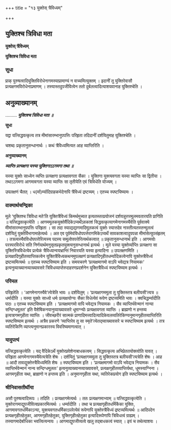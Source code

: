+++
title = "१३ युक्तेस् त्रैविध्यम्"

+++


## युक्तिश्च त्रिविधा मता

**युक्तेस् त्रैविध्यम्**

**युक्तिश्च त्रिविधा मता**

### **सुधा**

प्राक् पुरुषत्वादियुक्तिविरोधेनागमस्याप्रामाण्यं न वाच्यमित्युक्तम् । इदानीं तु युक्तिरेवासौ प्रत्यक्षगमविरोधेनाप्रमाणम् । तस्यास्तदुपजीवित्वेन ततो दुर्बलत्वादित्याशयवानाह युक्तिश्चेति ।

## **अनुव्याख्यानम्**

......... ***युक्तिश्च त्रिविधा मता ॥***

**सुधा**

यद्वा यत्सिद्धवत्कृत्य तत्र मीमांसारम्भानुपपत्तिः परिहृता तदिदानीं दर्शयितुमाह युक्तिश्चेति ।

चशब्दः प्रकृतानुसन्धानार्थः । कथं त्रैविध्यमित्यत आह व्याप्तिरिति ।

**अनुव्याख्यानम्**

***व्याप्तिः प्रत्यक्षगा यस्या युक्तिगाऽऽगमगा तथा ॥***

यस्या युक्तेः साध्येन व्यप्तिः प्रत्यक्षगा प्रत्यक्षावगता सैका । युक्तिगा युक्त्यवगता यस्या व्याप्तिः सा द्वितीया । तथाऽऽगमगा आगमावगता यस्या व्याप्तिः सा तृतीयेति एवं त्रिविधेति योज्यम् ।

उपलक्षणं चैतत् । ध(र्मा)र्म्यादिग्राहकभेदेनापि त्रैविध्यं द्रष्टव्यम् । एतच्च स्पष्टयिष्यामः ।

### **वाक्यार्थचन्द्रिका**

मूले ‘युक्तिश्च त्रिविधा मते’ति युक्तित्रैविध्यं किमर्थमुच्यत इत्यतस्तत्प्रयोजनं दर्शयन्नुत्तरमूलमवतारयति प्रागिति ॥ यत्सिद्धवत्कृत्येति । आगममूलकयुक्तेर्वैदिकेऽप्यर्थेऽवकाशं सिद्धवत्कृत्यागमेनागमस्यैवेति पूर्ववाक्ये मीमांसारम्भानुपपत्तिः परिहृता । सा तदा स्याद्यद्यागमादिमूलकत्वं युक्तेः स्यात्तदेव नास्तीत्यतस्तन्मूलत्वं दर्शयितुं युक्तेर्विभागामाहेत्यर्थः । अत एव पूर्वमेवंविधोपपत्तेरागमिकेऽप्यर्थे सावकाशत्वादुपपन्ना मीमांसेत्युपसंहृतम् । तत्रत्यस्यैवंविधोपपत्तेरित्यस्य पदस्य समूलोपपत्तेरित्यर्थकत्वात् ॥ प्रकृतानुसन्धानार्थ इति । आगमयोः परस्परविरोधे सति निर्णयार्थमनुसृतप्रकृतयुक्त्यनुसन्धानार्थ इत्यर्थः । मूले यस्या युक्तेर्व्याप्तिः प्रत्यक्षगा सा युक्तिस्त्रिविधेत्येव प्रत्येकं त्रैविध्यान्वयभ्रान्तिं निवारयति यस्या इत्यादिना ॥ उपलक्षणमिति । प्रत्यक्षादिगृहीतव्याप्तिकत्वेन युक्तित्रैविध्यकथनमुपलक्षणं प्रत्यक्षादिगृहीतधर्म्यादिकत्वेनापि युक्तेस्त्रैविध्यं द्रष्टव्यमित्यर्थः ॥ एतच्च स्पष्टयिष्याम इति । समयचरणे ‘प्रत्यक्षमागमो वाऽपि भवेद्यत्र नियामकः’ इत्यनुव्याख्यानव्याख्यावसरे त्रिविधव्याप्तेरुदाहरणप्रदर्शनेन युक्तित्रैविध्यं स्पष्टयिष्याम इत्यर्थः ।

### **परिमल**

परिहृतेति । ‘आगमेनागस्यैवे’त्येत्रेति भावः ॥ दर्शयितुम् । ‘प्रत्यक्षागममूला तु युक्तिस्तत्र बलीयसी’त्यत्र ॥ धर्मादीति । यस्या युक्तेः साध्यो धर्मः प्रत्यक्षयोग्यः सैका विधेत्येवं रूपेण द्रष्टव्यमिति भावः । क्वचिद्धर्म्यादीति पाठः ॥ एतच्च स्पष्टयिष्याम इति । ‘प्रत्यक्षमागमो वापि भवेद्यत्र नियामकः । सैव व्याप्तिर्भवेन्मानं नान्या सन्दिग्धमूलत’ इति वैशेषिकनयानुव्याख्यावसरे धूमाग्न्योः प्रत्यक्षावगता व्याप्तिः । ब्राह्मणो न हन्तव्य इत्यत्रागमगृहीता व्याप्तिः । जीवच्छरीरं सात्मकं प्राणादिमत्त्वादित्यादिकेवलव्यतिरेकिण्यनुमानगृहीतव्याप्तिरिति स्पष्टयिष्याम इत्यर्थः । अत्रैव प्रकरणे ‘व्याप्तिरेव तु सा स्मृते’त्येतद्य्वाख्यावसरे च स्पष्टयिष्याम इत्यर्थः । तत्र व्यतिरेकिणि व्याप्त्यनुमानप्रकारस्य विवरिष्यमाणत्वात् ।

### **यादुपत्यं**

यत्सिद्धवत्कृत्येति । यद् वैदिकेऽर्थे युक्तेरप्रवेशेनाबाधकत्वम् । सिद्धवत्कृत्य अभिप्रेततयोक्त्वोति यावत् । परिहृता आगमेनागमस्यैवेत्यत्रेति शेषः । दर्शयितुं ‘प्रत्यक्षागममूला तु युक्तिस्तत्र बलीयसी’त्यत्रेति शेषः । आह ॥ आदौ तावद्युक्तेस्त्रैविध्यमिति शेषः ॥ स्पष्टयिष्याम इति । ‘प्रत्यक्षमागमो वाऽपि भवेद्यत्र नियामकः । सैव व्याप्तिर्भवेन्मानं नान्य सन्दिग्धमूलतः’ इत्यनुव्याख्यानव्याख्यावसरे, प्रत्यक्षगृहीतव्याप्तिर्यथा, धूमस्याग्निना । आगमगृहीता यथा, ब्राह्मणो न हन्तव्य इति । अनुमानगृहीता यथा, व्यतिरेकप्रयोग इति स्पष्टयिष्याम इत्यर्थः ।

### **श्रीनिवासतीर्थीया**

असौ पुरुषत्वादिरूपः । तदिति । प्रत्यक्षागमेत्यर्थः । ततः प्रत्यक्षगमाभ्याम् ॥ यत्सिद्धवत्कृत्येति । युक्तेरागमाद्युपजीवित्वप्रकारमित्यर्थः । धर्म्यादीति । तथा च प्रत्यक्षगृहीतधर्मिकैका युक्तिः, आगमावगतधर्मिकाऽन्या, युक्त्यवगतधर्मिकाऽपरेत्येवं रूपेणापि युक्तेस्त्रैविध्यं द्रष्टव्यमित्यर्थः ॥ आदिपदेन प्रत्यक्षगृहीतहेतुका, आगमगृहीतहेतुका, युक्तिगृहीतहेतुका इत्यादिरूपेणापि त्रिविधत्वं ग्राह्यम् । तस्यागमादेर्बाधिका भवत्वित्यन्वयः । आगमाद्युपजीव्यत्वे खलु तद्बाधकत्वं स्यात् । इयं च तथेत्याशयः ।





